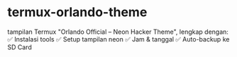 # termux-orlando-theme
tampilan Termux "Orlando Official – Neon Hacker Theme", lengkap dengan:  ✅ Instalasi tools ✅ Setup tampilan neon ✅ Jam &amp; tanggal ✅ Auto-backup ke SD Card
